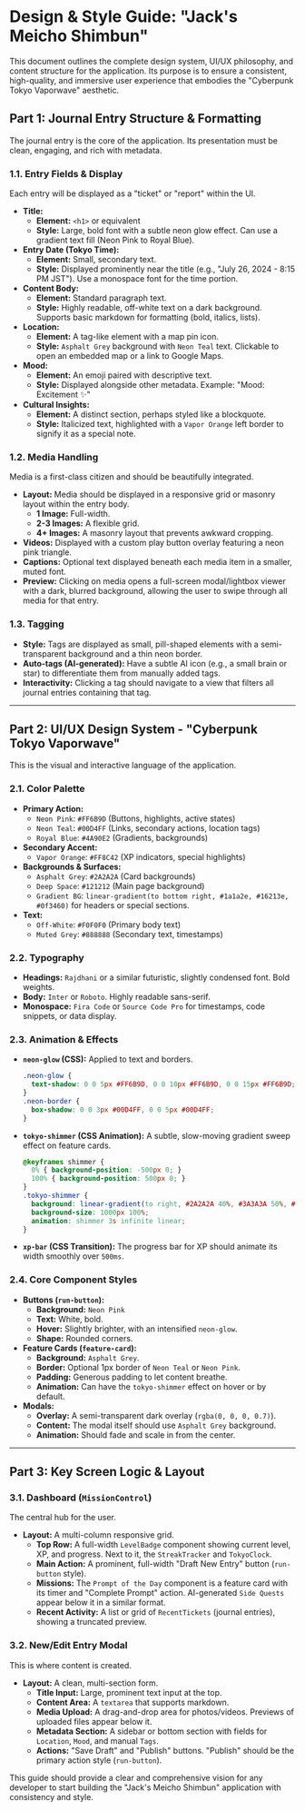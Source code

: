 # Design & Style Guide: "Jack's Meicho Shimbun"

This document outlines the complete design system, UI/UX philosophy, and content structure for the application. Its purpose is to ensure a consistent, high-quality, and immersive user experience that embodies the "Cyberpunk Tokyo Vaporwave" aesthetic.

## Part 1: Journal Entry Structure & Formatting

The journal entry is the core of the application. Its presentation must be clean, engaging, and rich with metadata.

### 1.1. Entry Fields & Display

Each entry will be displayed as a "ticket" or "report" within the UI.

*   **Title:**
    *   **Element:** `<h1>` or equivalent
    *   **Style:** Large, bold font with a subtle neon glow effect. Can use a gradient text fill (Neon Pink to Royal Blue).
*   **Entry Date (Tokyo Time):**
    *   **Element:** Small, secondary text.
    *   **Style:** Displayed prominently near the title (e.g., "July 26, 2024 - 8:15 PM JST"). Use a monospace font for the time portion.
*   **Content Body:**
    *   **Element:** Standard paragraph text.
    *   **Style:** Highly readable, off-white text on a dark background. Supports basic markdown for formatting (bold, italics, lists).
*   **Location:**
    *   **Element:** A tag-like element with a map pin icon.
    *   **Style:** `Asphalt Grey` background with `Neon Teal` text. Clickable to open an embedded map or a link to Google Maps.
*   **Mood:**
    *   **Element:** An emoji paired with descriptive text.
    *   **Style:** Displayed alongside other metadata. Example: "Mood: Excitement ✨"
*   **Cultural Insights:**
    *   **Element:** A distinct section, perhaps styled like a blockquote.
    *   **Style:** Italicized text, highlighted with a `Vapor Orange` left border to signify it as a special note.

### 1.2. Media Handling

Media is a first-class citizen and should be beautifully integrated.

*   **Layout:** Media should be displayed in a responsive grid or masonry layout within the entry body.
    *   **1 Image:** Full-width.
    *   **2-3 Images:** A flexible grid.
    *   **4+ Images:** A masonry layout that prevents awkward cropping.
*   **Videos:** Displayed with a custom play button overlay featuring a neon pink triangle.
*   **Captions:** Optional text displayed beneath each media item in a smaller, muted font.
*   **Preview:** Clicking on media opens a full-screen modal/lightbox viewer with a dark, blurred background, allowing the user to swipe through all media for that entry.

### 1.3. Tagging

*   **Style:** Tags are displayed as small, pill-shaped elements with a semi-transparent background and a thin neon border.
*   **Auto-tags (AI-generated):** Have a subtle AI icon (e.g., a small brain or star) to differentiate them from manually added tags.
*   **Interactivity:** Clicking a tag should navigate to a view that filters all journal entries containing that tag.

---

## Part 2: UI/UX Design System - "Cyberpunk Tokyo Vaporwave"

This is the visual and interactive language of the application.

### 2.1. Color Palette

*   **Primary Action:**
    *   `Neon Pink`: `#FF6B9D` (Buttons, highlights, active states)
    *   `Neon Teal`: `#00D4FF` (Links, secondary actions, location tags)
    *   `Royal Blue`: `#4A90E2` (Gradients, backgrounds)
*   **Secondary Accent:**
    *   `Vapor Orange`: `#FF8C42` (XP indicators, special highlights)
*   **Backgrounds & Surfaces:**
    *   `Asphalt Grey`: `#2A2A2A` (Card backgrounds)
    *   `Deep Space`: `#121212` (Main page background)
    *   `Gradient BG`: `linear-gradient(to bottom right, #1a1a2e, #16213e, #0f3460)` for headers or special sections.
*   **Text:**
    *   `Off-White`: `#F0F0F0` (Primary body text)
    *   `Muted Grey`: `#888888` (Secondary text, timestamps)

### 2.2. Typography

*   **Headings:** `Rajdhani` or a similar futuristic, slightly condensed font. Bold weights.
*   **Body:** `Inter` or `Roboto`. Highly readable sans-serif.
*   **Monospace:** `Fira Code` or `Source Code Pro` for timestamps, code snippets, or data display.

### 2.3. Animation & Effects

*   **`neon-glow` (CSS):** Applied to text and borders.
    ```css
    .neon-glow {
      text-shadow: 0 0 5px #FF6B9D, 0 0 10px #FF6B9D, 0 0 15px #FF6B9D;
    }
    .neon-border {
      box-shadow: 0 0 3px #00D4FF, 0 0 5px #00D4FF;
    }
    ```
*   **`tokyo-shimmer` (CSS Animation):** A subtle, slow-moving gradient sweep effect on feature cards.
    ```css
    @keyframes shimmer {
      0% { background-position: -500px 0; }
      100% { background-position: 500px 0; }
    }
    .tokyo-shimmer {
      background: linear-gradient(to right, #2A2A2A 40%, #3A3A3A 50%, #2A2A2A 60%);
      background-size: 1000px 100%;
      animation: shimmer 3s infinite linear;
    }
    ```
*   **`xp-bar` (CSS Transition):** The progress bar for XP should animate its width smoothly over `500ms`.

### 2.4. Core Component Styles

*   **Buttons (`run-button`):**
    *   **Background:** `Neon Pink`
    *   **Text:** White, bold.
    *   **Hover:** Slightly brighter, with an intensified `neon-glow`.
    *   **Shape:** Rounded corners.
*   **Feature Cards (`feature-card`):**
    *   **Background:** `Asphalt Grey`.
    *   **Border:** Optional 1px border of `Neon Teal` or `Neon Pink`.
    *   **Padding:** Generous padding to let content breathe.
    *   **Animation:** Can have the `tokyo-shimmer` effect on hover or by default.
*   **Modals:**
    *   **Overlay:** A semi-transparent dark overlay (`rgba(0, 0, 0, 0.7)`).
    *   **Content:** The modal itself should use `Asphalt Grey` background.
    *   **Animation:** Should fade and scale in from the center.

---

## Part 3: Key Screen Logic & Layout

### 3.1. Dashboard (`MissionControl`)

The central hub for the user.

*   **Layout:** A multi-column responsive grid.
    *   **Top Row:** A full-width `LevelBadge` component showing current level, XP, and progress. Next to it, the `StreakTracker` and `TokyoClock`.
    *   **Main Action:** A prominent, full-width "Draft New Entry" button (`run-button` style).
    *   **Missions:** The `Prompt of the Day` component is a feature card with its timer and "Complete Prompt" action. AI-generated `Side Quests` appear below it in a similar format.
    *   **Recent Activity:** A list or grid of `RecentTickets` (journal entries), showing a truncated preview.

### 3.2. New/Edit Entry Modal

This is where content is created.

*   **Layout:** A clean, multi-section form.
    *   **Title Input:** Large, prominent text input at the top.
    *   **Content Area:** A `textarea` that supports markdown.
    *   **Media Upload:** A drag-and-drop area for photos/videos. Previews of uploaded files appear below it.
    *   **Metadata Section:** A sidebar or bottom section with fields for `Location`, `Mood`, and manual `Tags`.
    *   **Actions:** "Save Draft" and "Publish" buttons. "Publish" should be the primary action style (`run-button`).

This guide should provide a clear and comprehensive vision for any developer to start building the "Jack's Meicho Shimbun" application with consistency and style. 